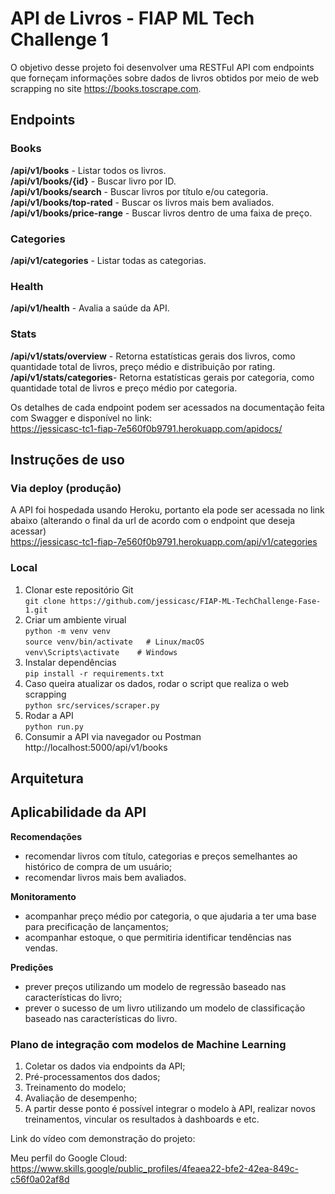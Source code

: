 # API de Livros - FIAP ML Tech Challenge 1

O objetivo desse projeto foi desenvolver uma RESTFul API com endpoints que forneçam informações sobre dados de livros obtidos por meio de web scrapping no site https://books.toscrape.com.

## Endpoints
### Books
**/api/v1/books** - Listar todos os livros.  
**/api/v1/books/{id}** - Buscar livro por ID.  
**/api/v1/books/search** - Buscar livros por título e/ou categoria.  
**/api/v1/books/top-rated** - Buscar os livros mais bem avaliados.  
**/api/v1/books/price-range** - Buscar livros dentro de uma faixa de preço.  
### Categories
**/api/v1/categories** - Listar todas as categorias.  
### Health
**/api/v1/health** - Avalia a saúde da API.  
### Stats
**/api/v1/stats/overview** - Retorna estatísticas gerais dos livros, como quantidade total de livros, preço médio e distribuição por rating.   
**/api/v1/stats/categories**- Retorna estatísticas gerais por categoria, como quantidade total de livros e preço médio por categoria.  
  
Os detalhes de cada endpoint podem ser acessados na documentação feita com Swagger e disponível no link:  
https://jessicasc-tc1-fiap-7e560f0b9791.herokuapp.com/apidocs/

## Instruções de uso
### Via deploy (produção)
A API foi hospedada usando Heroku, portanto ela pode ser acessada no link abaixo (alterando o final da url de acordo com o endpoint que deseja acessar)    
https://jessicasc-tc1-fiap-7e560f0b9791.herokuapp.com/api/v1/categories

### Local
1. Clonar este repositório Git  
   `git clone https://github.com/jessicasc/FIAP-ML-TechChallenge-Fase-1.git`
2. Criar um ambiente virual  
   `python -m venv venv`  
   `source venv/bin/activate   # Linux/macOS`  
   `venv\Scripts\activate    # Windows`    
3. Instalar dependências  
   `pip install -r requirements.txt`
4. Caso queira atualizar os dados, rodar o script que realiza o web scrapping  
   `python src/services/scraper.py`
5. Rodar a API  
    `python run.py`
6. Consumir a API via navegador ou Postman   
   http://localhost:5000/api/v1/books

## Arquitetura


## Aplicabilidade da API
**Recomendações**  
  - recomendar livros com título, categorias e preços semelhantes ao histórico de compra de um usuário;   
  - recomendar livros mais bem avaliados.
       
**Monitoramento**  
  - acompanhar preço médio por categoria, o que ajudaria a ter uma base para precificação de lançamentos;  
  - acompanhar estoque, o que permitiria identificar tendências nas vendas.

**Predições**  
  - prever preços utilizando um modelo de regressão baseado nas características do livro;    
  - prever o sucesso de um livro utilizando um modelo de classificação baseado nas características do livro.  

### Plano de integração com modelos de Machine Learning  
1. Coletar os dados via endpoints da API;  
2. Pré-processamentos dos dados;   
3. Treinamento do modelo;  
4. Avaliação de desempenho;  
5. A partir desse ponto é possível integrar o modelo à API, realizar novos treinamentos, vincular os resultados à dashboards e etc.

Link do vídeo com demonstração do projeto:


Meu perfil do Google Cloud:  
https://www.skills.google/public_profiles/4feaea22-bfe2-42ea-849c-c56f0a02af8d















